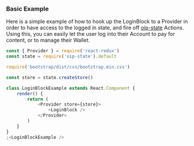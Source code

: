 ### Basic Example
Here is a simple example of how to hook up the LoginBlock to a Provider in order to have access to the logged in state, and fire off [oip-state](https://github.com/oipwg/oip-state) Actions. Using this, you can easily let the user log into their Account to pay for content, or to manage their Wallet.

```js
const { Provider } = require('react-redux')
const state = require('oip-state').default

require('bootstrap/dist/css/bootstrap.min.css')

const store = state.createStore()

class LoginBlockExample extends React.Component {
	render() {
		return (
			<Provider store={store}>
				<LoginBlock />
			</Provider>
		)
	}
}
;<LoginBlockExample />
```